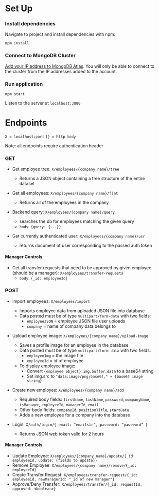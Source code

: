 # Set Up

### Install dependencies

Navigate to project and install dependencies with npm:

`npm install`

### Connect to MongoDB Cluster

[Add your IP address to MongoDB Atlas](https://docs.atlas.mongodb.com/security/ip-access-list/#add-ip-access-list-entries).
You will only be able to connect to the cluster from the IP addresses added to the account.

### Run application
 `npm start`

 Listen to the server at `localhost:3000`

# Endpoints

`X = localhost:port`
`{} = http body`

Note: all endpoints require authentication header

### GET
- Get employee tree: `X/employees/{company name}/tree`
   - Returns a JSON object containing a tree structure of the entire dataset
- Get all employees: `X/employees/{company name}/flat`
   - Returns all of the employees in the company

- Backend query: `X/employees/{company name}/query`
   - searches the db for employees matching the given query 
   - `body`: `{query: {...}}`
- Get currently authenticated user: `X/employees/{company name}/usr`
   - returns document of user corresponding to the passed auth token

#### Manager Controls
- Get all transfer requests that need to be approved by given employee (should be a manager): `X/employees/transfer-requests`
  - `body`: `{_id: employeeId}`

### POST
- Import employees: `X/employees/import`
   - Imports employee data from uploaded JSON file into database
   - Data posted must be of type `multipart/form-data` with two fields:
       - `employeeJSON` = employee JSON file user uploads
       - `company` = name of company data belongs to

- Upload employee image: `X/employees/{company name}/upload-image`
  - Saves a profile image for an employee in the database
  - Data posted must be of type `multipart/form-data` with two fields:
     - `employeeImg` = the image file
     - `employeeId` = id of employee
   - To display employee image:
     - Convert `{employee object}.img.buffer.data` to a base64 string
     - Set img.src to `"data:image/png;base64," + {base64 image string}`

- Create new employee: `X/employees/{company name}/add`
   - Required body fields: `firstName`, `lastName`, `password`, `companyName`, `isManager`, `employeeId`, `managerId`, `email`
   - Other body fields: `companyId`, `positionTitle`, `startDate`
   - Adds a new employee for a company into the database

- Login: `X/auth/login/{ email: “emailstr”, password: “password” }`
   - Returns JSON web token valid for 2 hours

#### Manager Controls
- Update Employee: `X/employees/{company name}/update/{_id: employeeId, update: {fields to update}}`
- Remove Employee: `X/employees/{company name}/remove/{_id: employeeId}`
- Create Transfer Request: `X/employees/transfer-request/{_id: employeeId, newManagerId: "_id of new manager"}`
- Approve/Deny Transfer: `X/employees/transfer/{_id: requestId, approved: <boolean>}`
